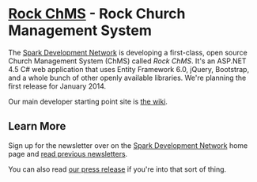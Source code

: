 [Rock ChMS](http://rockchms.org/) - Rock Church Management System
=================================================================
The [Spark Development Network](http://www.sparkdevelopmentnetwork.com/) is developing a first-class,
open source Church Management System (ChMS) called *Rock ChMS*.  It's an ASP.NET 4.5 C# web application that
uses Entity Framework 6.0, jQuery, Bootstrap, and a whole bunch of other openly available libraries.  We're
planning the first release for January 2014.

Our main developer starting point site is [the wiki](https://github.com/SparkDevNetwork/Rock-ChMS/wiki).

## Learn More

Sign up for the newsletter over on the [Spark Development Network](http://www.sparkdevelopmentnetwork.com/)
home page and [read previous newsletters](http://sparkdevnetwork.github.com/Rock-ChMS/newsletter/index.html).

You can also read [our press release](http://www.sparkdevnetwork.org/files/SparkAnnouncement.pdf) if you're into that sort of thing.
